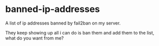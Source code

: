 # banned-ip-addresses
A list of ip addresses banned by fail2ban on my server.

They keep showing up all i can do is ban them and add them to the list, what do you want from me?
